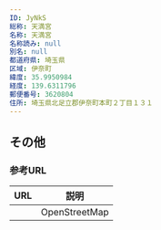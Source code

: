 ```yaml
---
ID: JyNkS
総称: 天満宮
名称: 天満宮
名称読み: null
別名: null
都道府県: 埼玉県
区域: 伊奈町
緯度: 35.9950984
経度: 139.6311796
郵便番号: 3620804
住所: 埼玉県北足立郡伊奈町本町２丁目１３１
---
```


## その他

### 参考URL

| URL | 説明          |
| --- | ------------- |
|     | OpenStreetMap |
